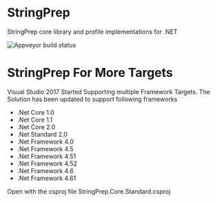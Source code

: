 # StringPrep
StringPrep core library and profile implementations for .NET

![Appveyor build status](https://ci.appveyor.com/api/projects/status/557ry1xg28r7xj06?svg=true)


# StringPrep For More Targets
Visual Studio 2017 Started Supporting multiple Framework Targets. 
The Solution has been updated to support following frameworks

* .Net Core 1.0
* .Net Core 1.1
* .Net Core 2.0
* .Net Standard 2.0
* .Net Framework 4.0
* .Net Framework 4.5
* .Net Framework 4.51
* .Net Framework 4.52
* .Net Framework 4.6
* .Net Framework 4.61

Open with the csproj file StringPrep.Core.Standard.csproj
